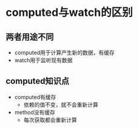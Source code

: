 # computed与watch的区别

## 两者用途不同

- computed用于计算产生新的数据，有缓存
- watch用于监听现有数据

## computed知识点

- computed有缓存
  - 依赖的值不变，就不会重新计算
- method没有缓存
  - 每次获取都会重新计算